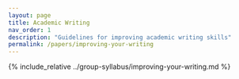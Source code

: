 ```yaml
---
layout: page
title: Academic Writing
nav_order: 1
description: "Guidelines for improving academic writing skills"
permalink: /papers/improving-your-writing
---
```


{% include_relative ../group-syllabus/improving-your-writing.md %} 
